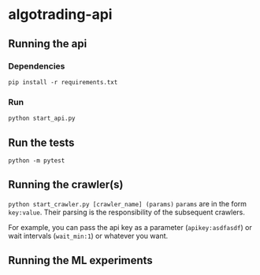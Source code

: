 # algotrading-api

## Running the api

### Dependencies

`pip install -r requirements.txt`

### Run

`python start_api.py`

## Run the tests 
`python -m pytest`

## Running the crawler(s)

`python start_crawler.py [crawler_name] (params)`
`params` are in the form `key:value`. Their parsing is the responsibility of the subsequent crawlers.

For example, you can pass the api key as a parameter (`apikey:asdfasdf`) or wait intervals (`wait_min:1`) or whatever you want.

## Running the ML experiments
